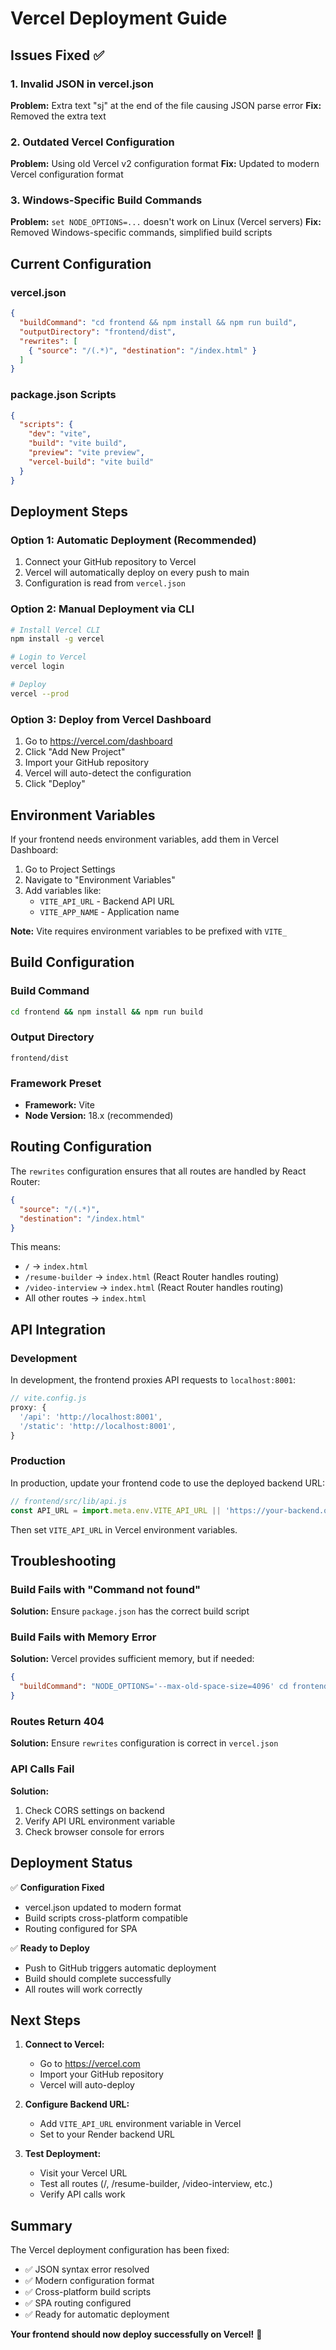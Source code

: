 # Vercel Deployment Guide

## Issues Fixed ✅

### 1. Invalid JSON in vercel.json
**Problem:** Extra text "sj" at the end of the file causing JSON parse error
**Fix:** Removed the extra text

### 2. Outdated Vercel Configuration
**Problem:** Using old Vercel v2 configuration format
**Fix:** Updated to modern Vercel configuration format

### 3. Windows-Specific Build Commands
**Problem:** `set NODE_OPTIONS=...` doesn't work on Linux (Vercel servers)
**Fix:** Removed Windows-specific commands, simplified build scripts

## Current Configuration

### vercel.json
```json
{
  "buildCommand": "cd frontend && npm install && npm run build",
  "outputDirectory": "frontend/dist",
  "rewrites": [
    { "source": "/(.*)", "destination": "/index.html" }
  ]
}
```

### package.json Scripts
```json
{
  "scripts": {
    "dev": "vite",
    "build": "vite build",
    "preview": "vite preview",
    "vercel-build": "vite build"
  }
}
```

## Deployment Steps

### Option 1: Automatic Deployment (Recommended)
1. Connect your GitHub repository to Vercel
2. Vercel will automatically deploy on every push to main
3. Configuration is read from `vercel.json`

### Option 2: Manual Deployment via CLI
```bash
# Install Vercel CLI
npm install -g vercel

# Login to Vercel
vercel login

# Deploy
vercel --prod
```

### Option 3: Deploy from Vercel Dashboard
1. Go to https://vercel.com/dashboard
2. Click "Add New Project"
3. Import your GitHub repository
4. Vercel will auto-detect the configuration
5. Click "Deploy"

## Environment Variables

If your frontend needs environment variables, add them in Vercel Dashboard:

1. Go to Project Settings
2. Navigate to "Environment Variables"
3. Add variables like:
   - `VITE_API_URL` - Backend API URL
   - `VITE_APP_NAME` - Application name

**Note:** Vite requires environment variables to be prefixed with `VITE_`

## Build Configuration

### Build Command
```bash
cd frontend && npm install && npm run build
```

### Output Directory
```
frontend/dist
```

### Framework Preset
- **Framework:** Vite
- **Node Version:** 18.x (recommended)

## Routing Configuration

The `rewrites` configuration ensures that all routes are handled by React Router:
```json
{
  "source": "/(.*)",
  "destination": "/index.html"
}
```

This means:
- `/` → `index.html`
- `/resume-builder` → `index.html` (React Router handles routing)
- `/video-interview` → `index.html` (React Router handles routing)
- All other routes → `index.html`

## API Integration

### Development
In development, the frontend proxies API requests to `localhost:8001`:
```javascript
// vite.config.js
proxy: {
  '/api': 'http://localhost:8001',
  '/static': 'http://localhost:8001',
}
```

### Production
In production, update your frontend code to use the deployed backend URL:
```javascript
// frontend/src/lib/api.js
const API_URL = import.meta.env.VITE_API_URL || 'https://your-backend.onrender.com';
```

Then set `VITE_API_URL` in Vercel environment variables.

## Troubleshooting

### Build Fails with "Command not found"
**Solution:** Ensure `package.json` has the correct build script

### Build Fails with Memory Error
**Solution:** Vercel provides sufficient memory, but if needed:
```json
{
  "buildCommand": "NODE_OPTIONS='--max-old-space-size=4096' cd frontend && npm install && npm run build"
}
```

### Routes Return 404
**Solution:** Ensure `rewrites` configuration is correct in `vercel.json`

### API Calls Fail
**Solution:** 
1. Check CORS settings on backend
2. Verify API URL environment variable
3. Check browser console for errors

## Deployment Status

✅ **Configuration Fixed**
- vercel.json updated to modern format
- Build scripts cross-platform compatible
- Routing configured for SPA

✅ **Ready to Deploy**
- Push to GitHub triggers automatic deployment
- Build should complete successfully
- All routes will work correctly

## Next Steps

1. **Connect to Vercel:**
   - Go to https://vercel.com
   - Import your GitHub repository
   - Vercel will auto-deploy

2. **Configure Backend URL:**
   - Add `VITE_API_URL` environment variable in Vercel
   - Set to your Render backend URL

3. **Test Deployment:**
   - Visit your Vercel URL
   - Test all routes (/, /resume-builder, /video-interview, etc.)
   - Verify API calls work

## Summary

The Vercel deployment configuration has been fixed:
- ✅ JSON syntax error resolved
- ✅ Modern configuration format
- ✅ Cross-platform build scripts
- ✅ SPA routing configured
- ✅ Ready for automatic deployment

**Your frontend should now deploy successfully on Vercel!** 🚀
